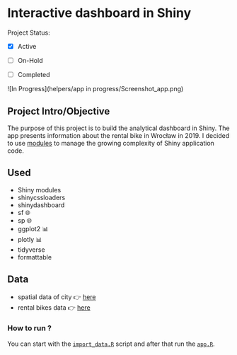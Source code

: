 # **Interactive dashboard in Shiny**

Project Status: 

- [x] Active
- [ ] On-Hold
- [ ] Completed


![In Progress](helpers/app in progress/Screenshot_app.png)


## Project Intro/Objective

The purpose of this project is to build the analytical dashboard in Shiny.
The app presents information about the rental bike in Wrocław in 2019. I decided to use [modules](https://github.com/MonikaKonarska/shiny-dashboard/tree/master/modules) to manage the growing complexity of Shiny application code.


## Used 

- Shiny modules  
- shinycssloaders   
- shinydashboard   
- sf :globe_with_meridians:
- sp :globe_with_meridians:
- ggplot2 :bar_chart:
- plotly :bar_chart:
- tidyverse
- formattable


## Data

- spatial data of city :point_right: [here](https://geoportal.wroclaw.pl/osiedla/)   
- rental bikes data :point_right:  [here](https://www.wroclaw.pl/open-data/dataset/przejazdy-wroclawskiego-roweru-miejskiego-archiwalne)   



### How to run ?
You can start with the [`import_data.R`](https://github.com/MonikaKonarska/shiny-dashboard/blob/master/data/import_data.R) script and after that run the [`app.R`](https://github.com/MonikaKonarska/shiny-dashboard/blob/master/app.R).
